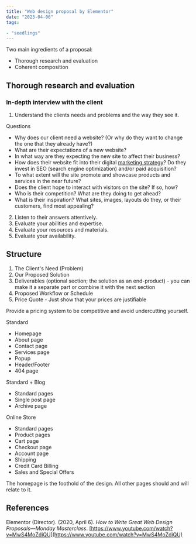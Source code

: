 ```yaml
---
title: "Web design proposal by Elementor"
date: "2023-04-06"
tags:

- "seedlings"
---
```


Two main ingredients of a proposal:
- Thorough research and evaluation
- Coherent composition

## Thorough research and evaluation

### In-depth interview with the client

1. Understand the clients needs and problems and the way they see it.

Questions
- Why does our client need a website? (Or why do they want to change the one that they already have?)
- What are their expectations of a new website? 
- In what way are they expecting the new site to affect their business?
- How does their website fit into their digital [marketing strategy](https://blog.wishpond.com/post/115675438227/video-marketing-strategy)? Do they invest in SEO (search engine optimization) and/or paid acquisition? 
- To what extent will the site promote and showcase products and services in the near future?
- Does the client hope to interact with visitors on the site? If so, how?
- Who is their competition? What are they doing to get ahead? 
- What is their inspiration? What sites, images, layouts do they, or their customers, find most appealing?

2. Listen to their answers attentively.
3. Evaluate your abilities and expertise.
4. Evaluate your resources and materials.
5. Evaluate your availability.

## Structure

1. The Client's Need (Problem)
2. Our Proposed Solution
3. Deliverables (optional section; the solution as an end-product) - you can make it a separate part or combine it with the next section
4. Proposed Workflow or Schedule
5. Price Quote - Just show that your prices are justifiable

Provide a pricing system to be competitive and avoid undercutting yourself.

Standard
- Homepage
- About page
- Contact page
- Services page
- Popup
- Header/Footer
- 404 page

Standard + Blog
- Standard pages
- Single post page
- Archive page

Online Store
- Standard pages
- Product pages
- Cart page
- Checkout page
- Account page
- Shipping
- Credit Card Billing
- Sales and Special Offers

The homepage is the foothold of the design. All other pages should and will relate to it.

## References

Elementor (Director). (2020, April 6). _How to Write Great Web Design Proposals—Monday Masterclass_. [https://www.youtube.com/watch?v=MwS4MoZdiQU](https://www.youtube.com/watch?v=MwS4MoZdiQU)